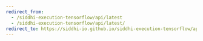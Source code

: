 ```yaml
---
redirect_from:
  - /siddhi-execution-tensorflow/api/latest
  - /siddhi-execution-tensorflow/api/latest/
redirect_to: https://siddhi-io.github.io/siddhi-execution-tensorflow/api/latest/
---
```


